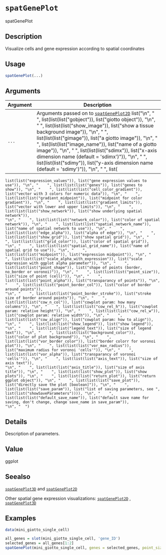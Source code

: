 # `spatGenePlot`

spatGenePlot


## Description

Visualize cells and gene expression according to spatial coordinates


## Usage

```r
spatGenePlot(...)
```


## Arguments

Argument      |Description
------------- |----------------
`...`     |      Arguments passed on to [`spatGenePlot2D`](#spatgeneplot2d)   list("\n", "    ", list(list(list("gobject")), list("giotto object")), "\n", "    ", list(list(list("show_image")), list("show a tissue background image")), "\n", "    ", list(list(list("gimage")), list("a giotto image")), "\n", "    ", list(list(list("image_name")), list("name of a giotto image")), "\n", "    ", list(list(list("sdimx")), list("x-axis dimension name (default = 'sdimx')")), "\n", "    ", list(list(list("sdimy")), list("y-axis dimension name (default = 'sdimy')")), "\n", "    ", list(
    list(list("expression_values")), list("gene expression values to use")), "\n", "    ", list(list(list("genes")), list("genes to show")), "\n", "    ", list(list(list("cell_color_gradient")), list("vector with 3 colors for numeric data")), "\n", "    ", list(list(list("gradient_midpoint")), list("midpoint for color gradient")), "\n", "    ", list(list(list("gradient_limits")), list("vector with lower and upper limits")), "\n", "    ", list(list(list("show_network")), list("show underlying spatial network")), 
    "\n", "    ", list(list(list("network_color")), list("color of spatial network")), "\n", "    ", list(list(list("spatial_network_name")), list("name of spatial network to use")), "\n", "    ", list(list(list("edge_alpha")), list("alpha of edge")), "\n", "    ", list(list(list("show_grid")), list("show spatial grid")), "\n", "    ", list(list(list("grid_color")), list("color of spatial grid")), "\n", "    ", list(list(list("spatial_grid_name")), list("name of spatial grid to use")), "\n", "    ", 
    list(list(list("midpoint")), list("expression midpoint")), "\n", "    ", list(list(list("scale_alpha_with_expression")), list("scale expression with ggplot alpha parameter")), "\n", "    ", list(list(list("point_shape")), list("shape of points (border, no_border or voronoi)")), "\n", "    ", list(list(list("point_size")), list("size of point (cell)")), "\n", "    ", list(list(list("point_alpha")), list("transparancy of points")), "\n", "    ", list(list(list("point_border_col")), list("color of border around points")), 
    "\n", "    ", list(list(list("point_border_stroke")), list("stroke size of border around points")), "\n", "    ", list(list(list("cow_n_col")), list("cowplot param: how many columns")), "\n", "    ", list(list(list("cow_rel_h")), list("cowplot param: relative height")), "\n", "    ", list(list(list("cow_rel_w")), list("cowplot param: relative width")), "\n", "    ", list(list(list("cow_align")), list("cowplot param: how to align")), "\n", "    ", list(list(list("show_legend")), list("show legend")), 
    "\n", "    ", list(list(list("legend_text")), list("size of legend text")), "\n", "    ", list(list(list("background_color")), list("color of plot background")), "\n", "    ", list(list(list("vor_border_color")), list("border colorr for voronoi plot")), "\n", "    ", list(list(list("vor_max_radius")), list("maximum radius for voronoi 'cells'")), "\n", "    ", list(list(list("vor_alpha")), list("transparancy of voronoi 'cells'")), "\n", "    ", list(list(list("axis_text")), list("size of axis text")), 
    "\n", "    ", list(list(list("axis_title")), list("size of axis title")), "\n", "    ", list(list(list("show_plot")), list("show plots")), "\n", "    ", list(list(list("return_plot")), list("return ggplot object")), "\n", "    ", list(list(list("save_plot")), list("directly save the plot [boolean]")), "\n", "    ", list(list(list("save_param")), list("list of saving parameters, see ", list(list("showSaveParameters")))), "\n", "    ", list(list(list("default_save_name")), list("default save name for saving, don't change, change save_name in save_param")), 
    "\n", "  ")


## Details

Description of parameters.


## Value

ggplot


## Seealso

[`spatGenePlot3D`](#spatgeneplot3d) and [`spatGenePlot2D`](#spatgeneplot2d) 
 
 Other spatial gene expression visualizations:
 [`spatGenePlot2D`](#spatgeneplot2d) ,
 [`spatGenePlot3D`](#spatgeneplot3d)


## Examples

```r
data(mini_giotto_single_cell)

all_genes = slot(mini_giotto_single_cell, 'gene_ID')
selected_genes = all_genes[1:2]
spatGenePlot(mini_giotto_single_cell, genes = selected_genes, point_size = 3)
```


